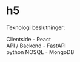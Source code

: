 # h5

Teknologi beslutninger:

Clientside - React<br/>  API / Backend - FastAPI<br/> python  NOSQL - MongoDB
